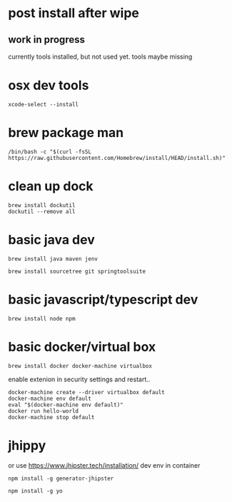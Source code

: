 # post install after wipe

## work in progress
currently tools installed, but not used yet. tools maybe missing

# osx dev tools
```
xcode-select --install
```
# brew package man
```
/bin/bash -c "$(curl -fsSL https://raw.githubusercontent.com/Homebrew/install/HEAD/install.sh)"
```
# clean up dock
```
brew install dockutil
dockutil --remove all
```
# basic java dev
```
brew install java maven jenv

brew install sourcetree git springtoolsuite
```
# basic javascript/typescript dev
```
brew install node npm
```
# basic docker/virtual box

```
brew install docker docker-machine virtualbox
```

enable extenion in security settings and restart..

```
docker-machine create --driver virtualbox default 
docker-machine env default
eval "$(docker-machine env default)"
docker run hello-world
docker-machine stop default
```

# jhippy

or use https://www.jhipster.tech/installation/ dev env in container

```
npm install -g generator-jhipster

npm install -g yo
```
